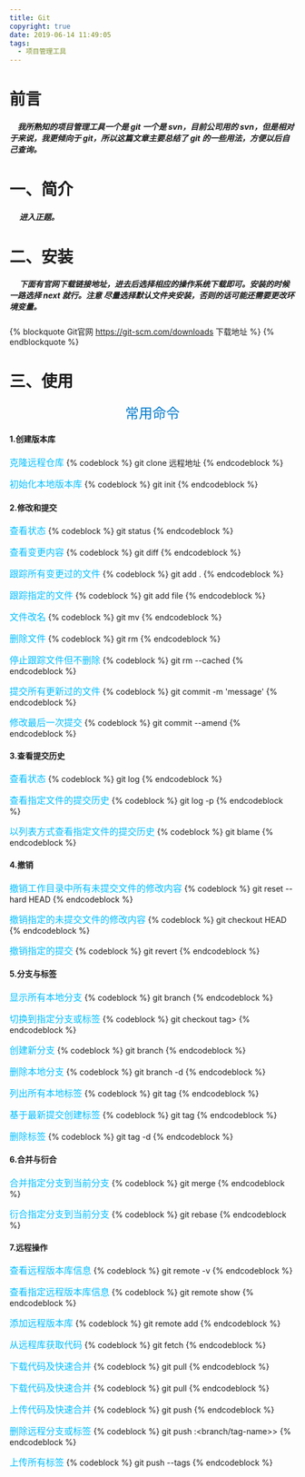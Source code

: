 ```yaml
---
title: Git
copyright: true
date: 2019-06-14 11:49:05
tags:
  - 项目管理工具
---
```


# 前言

##### &emsp;我所熟知的项目管理工具一个是 git 一个是 svn，目前公司用的 svn，但是相对于来说，我更倾向于 git，所以这篇文章主要总结了 git 的一些用法，方便以后自己查询。

# 一、简介

##### &emsp; 进入正题。

# 二、安装

##### &emsp; 下面有官网下载链接地址，进去后选择相应的操作系统下载即可。安装的时候一路选择 next 就行。注意 尽量选择默认文件夹安装，否则的话可能还需要更改环境变量。

{% blockquote Git官网 https://git-scm.com/downloads 下载地址 %}
{% endblockquote %}

# 三、使用

<center><font color='#007ACC' size='5'>常用命令</font></center>

#### 1.创建版本库

<left><font color='#00BFFF' size='3'>克隆远程仓库</font></left>
{% codeblock  %}
git clone 远程地址
{% endcodeblock %}

<left><font color='#00BFFF' size='3'>初始化本地版本库</font></left>
{% codeblock  %}
git init
{% endcodeblock %}

#### 2.修改和提交

<left><font color='#00BFFF' size='3'>查看状态</font></left>
{% codeblock  %}
git status
{% endcodeblock %}

<left><font color='#00BFFF' size='3'>查看变更内容</font></left>
{% codeblock  %}
git diff
{% endcodeblock %}

<left><font color='#00BFFF' size='3'>跟踪所有变更过的文件</font></left>
{% codeblock  %}
git add .
{% endcodeblock %}

<left><font color='#00BFFF' size='3'>跟踪指定的文件</font></left>
{% codeblock  %}
git add file
{% endcodeblock %}

<left><font color='#00BFFF' size='3'>文件改名</font></left>
{% codeblock  %}
git mv <old> <new>
{% endcodeblock %}

<left><font color='#00BFFF' size='3'>删除文件</font></left>
{% codeblock  %}
git rm <file>
{% endcodeblock %}

<left><font color='#00BFFF' size='3'>停止跟踪文件但不删除</font></left>
{% codeblock  %}
git rm --cached <file>
{% endcodeblock %}

<left><font color='#00BFFF' size='3'>提交所有更新过的文件</font></left>
{% codeblock  %}
git commit -m 'message'
{% endcodeblock %}

<left><font color='#00BFFF' size='3'>修改最后一次提交</font></left>
{% codeblock  %}
git commit --amend
{% endcodeblock %}

#### 3.查看提交历史

<left><font color='#00BFFF' size='3'>查看状态</font></left>
{% codeblock  %}
git log
{% endcodeblock %}

<left><font color='#00BFFF' size='3'>查看指定文件的提交历史</font></left>
{% codeblock  %}
git log -p <file>
{% endcodeblock %}

<left><font color='#00BFFF' size='3'>以列表方式查看指定文件的提交历史</font></left>
{% codeblock  %}
git blame <file>
{% endcodeblock %}

#### 4.撤销

<left><font color='#00BFFF' size='3'>撤销工作目录中所有未提交文件的修改内容</font></left>
{% codeblock  %}
git reset --hard HEAD
{% endcodeblock %}

<left><font color='#00BFFF' size='3'>撤销指定的未提交文件的修改内容</font></left>
{% codeblock  %}
git checkout HEAD <file>
{% endcodeblock %}

<left><font color='#00BFFF' size='3'>撤销指定的提交</font></left>
{% codeblock  %}
git revert <commit>
{% endcodeblock %}

#### 5.分支与标签

<left><font color='#00BFFF' size='3'>显示所有本地分支</font></left>
{% codeblock  %}
git branch
{% endcodeblock %}

<left><font color='#00BFFF' size='3'>切换到指定分支或标签</font></left>
{% codeblock  %}
git checkout <branch/>tag>
{% endcodeblock %}

<left><font color='#00BFFF' size='3'>创建新分支</font></left>
{% codeblock  %}
git branch <new-branch>
{% endcodeblock %}

<left><font color='#00BFFF' size='3'>删除本地分支</font></left>
{% codeblock  %}
git branch -d <branch>
{% endcodeblock %}

<left><font color='#00BFFF' size='3'>列出所有本地标签</font></left>
{% codeblock  %}
git tag
{% endcodeblock %}

<left><font color='#00BFFF' size='3'>基于最新提交创建标签</font></left>
{% codeblock  %}
git tag <tagname>
{% endcodeblock %}

<left><font color='#00BFFF' size='3'>删除标签</font></left>
{% codeblock  %}
git tag -d <tagname>
{% endcodeblock %}

#### 6.合并与衍合

<left><font color='#00BFFF' size='3'>合并指定分支到当前分支</font></left>
{% codeblock  %}
git merge <branch>
{% endcodeblock %}

<left><font color='#00BFFF' size='3'>衍合指定分支到当前分支</font></left>
{% codeblock  %}
git rebase <branch>
{% endcodeblock %}

#### 7.远程操作

<left><font color='#00BFFF' size='3'>查看远程版本库信息</font></left>
{% codeblock  %}
git remote -v
{% endcodeblock %}

<left><font color='#00BFFF' size='3'>查看指定远程版本库信息</font></left>
{% codeblock  %}
git remote show <remote>
{% endcodeblock %}

<left><font color='#00BFFF' size='3'>添加远程版本库</font></left>
{% codeblock  %}
git remote add <remote> <url>
{% endcodeblock %}

<left><font color='#00BFFF' size='3'>从远程库获取代码</font></left>
{% codeblock  %}
git fetch <remote>
{% endcodeblock %}

<left><font color='#00BFFF' size='3'>下载代码及快速合并</font></left>
{% codeblock  %}
git pull <remote> <branch>
{% endcodeblock %}

<left><font color='#00BFFF' size='3'>下载代码及快速合并</font></left>
{% codeblock  %}
git pull <remote> <branch>
{% endcodeblock %}

<left><font color='#00BFFF' size='3'>上传代码及快速合并</font></left>
{% codeblock  %}
git push <remote> <branch>
{% endcodeblock %}

<left><font color='#00BFFF' size='3'>删除远程分支或标签</font></left>
{% codeblock  %}
git push <remote> :<branch/tag-name>>
{% endcodeblock %}

<left><font color='#00BFFF' size='3'>上传所有标签</font></left>
{% codeblock  %}
git push --tags
{% endcodeblock %}
